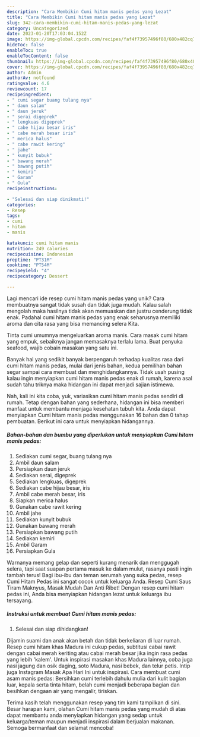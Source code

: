 ```yaml
---
description: "Cara Membikin Cumi hitam manis pedas yang Lezat"
title: "Cara Membikin Cumi hitam manis pedas yang Lezat"
slug: 342-cara-membikin-cumi-hitam-manis-pedas-yang-lezat
category: Uncategorized
date: 2023-01-20T17:03:04.152Z
image: https://img-global.cpcdn.com/recipes/faf4f73957496f80/680x482cq70/cumi-hitam-manis-pedas-foto-resep-utama.jpg
hideToc: false
enableToc: true
enableTocContent: false
thumbnail: https://img-global.cpcdn.com/recipes/faf4f73957496f80/680x482cq70/cumi-hitam-manis-pedas-foto-resep-utama.jpg
cover: https://img-global.cpcdn.com/recipes/faf4f73957496f80/680x482cq70/cumi-hitam-manis-pedas-foto-resep-utama.jpg
author: Admin
authorAv: notfound
ratingvalue: 4.6
reviewcount: 17
recipeingredient:
- " cumi segar buang tulang nya"
- " daun salam"
- " daun jeruk"
- " serai digeprek"
- " lengkuas digeprek"
- " cabe hijau besar iris"
- " cabe merah besar iris"
- " merica halus"
- " cabe rawit kering"
- " jahe"
- " kunyit bubuk"
- " bawang merah"
- " bawang putih"
- " kemiri"
- " Garam"
- " Gula"
recipeinstructions:

- "Selesai dan siap dinikmati!"
categories:
- Resep
tags:
- cumi
- hitam
- manis

katakunci: cumi hitam manis 
nutrition: 249 calories
recipecuisine: Indonesian
preptime: "PT31M"
cooktime: "PT54M"
recipeyield: "4"
recipecategory: Dessert

---
```





Lagi mencari ide resep cumi hitam manis pedas yang unik? Cara membuatnya sangat tidak susah dan tidak juga mudah. Kalau salah mengolah maka hasilnya tidak akan memuaskan dan justru cenderung tidak enak. Padahal cumi hitam manis pedas yang enak seharusnya memiliki aroma dan cita rasa yang bisa memancing selera Kita.





Tinta cumi umumnya mengeluarkan aroma manis. Cara masak cumi hitam yang empuk, sebaiknya jangan memasaknya terlalu lama. Buat penyuka seafood, wajib cobain masakan yang satu ini.

Banyak hal yang sedikit banyak berpengaruh terhadap kualitas rasa dari cumi hitam manis pedas, mulai dari jenis bahan, kedua pemilihan bahan segar sampai cara membuat dan menghidangkannya. Tidak usah pusing kalau ingin menyiapkan cumi hitam manis pedas enak di rumah, karena asal sudah tahu triknya maka hidangan ini dapat menjadi sajian istimewa.






Nah, kali ini kita coba, yuk, variasikan cumi hitam manis pedas sendiri di rumah. Tetap dengan bahan yang sederhana, hidangan ini bisa memberi manfaat untuk membantu menjaga kesehatan tubuh kita. Anda dapat menyiapkan Cumi hitam manis pedas menggunakan 16 bahan dan 0 tahap pembuatan. Berikut ini cara untuk menyiapkan hidangannya.

<!--inarticleads1-->

##### Bahan-bahan dan bumbu yang diperlukan untuk menyiapkan Cumi hitam manis pedas:

1. Sediakan  cumi segar, buang tulang nya
1. Ambil  daun salam
1. Persiapkan  daun jeruk
1. Sediakan  serai, digeprek
1. Sediakan  lengkuas, digeprek
1. Sediakan  cabe hijau besar, iris
1. Ambil  cabe merah besar, iris
1. Siapkan  merica halus
1. Gunakan  cabe rawit kering
1. Ambil  jahe
1. Sediakan  kunyit bubuk
1. Gunakan  bawang merah
1. Persiapkan  bawang putih
1. Sediakan  kemiri
1. Ambil  Garam
1. Persiapkan  Gula


Warnanya memang gelap dan seperti kurang menarik dan menggugah selera, tapi saat suapan pertama masuk ke dalam mulut, rasanya pasti ingin tambah terus! Bagi ibu-ibu dan teman serumah yang suka pedas, resep Cumi Hitam Pedas ini sangat cocok untuk keluarga Anda. Resep Cumi Saus Tiram Maknyus, Masak Mudah Dan Anti Ribet! Dengan resep cumi hitam pedas ini, Anda bisa menyiapkan hidangan lezat untuk keluarga ibu tersayang. 

<!--inarticleads2-->

##### Instruksi untuk membuat Cumi hitam manis pedas:


1. Selesai dan siap dihidangkan!

Dijamin suami dan anak akan betah dan tidak berkeliaran di luar rumah. Resep cumi hitam khas Madura ini cukup pedas, subtitusi cabai rawit dengan cabai merah keriting atau cabai merah besar jika ingin rasa pedas yang lebih &#39;kalem&#39;. Untuk inspirasi masakan khas Madura lainnya, coba juga nasi jagung dan osik daging, soto Madura, nasi bebek, dan telur petis. Intip juga Instagram Masak Apa Hari Ini untuk inspirasi. Cara membuat cumi asam manis pedas: Bersihkan cumi terlebih dahulu mulia dari kulit bagian luar, kepala serta tinta hitam, belah cumi menjadi beberapa bagian dan besihkan dengaan air yang mengalir, tiriskan. 

Terima kasih telah menggunakan resep yang tim kami tampilkan di sini. Besar harapan kami, olahan Cumi hitam manis pedas yang mudah di atas dapat membantu anda menyiapkan hidangan yang sedap untuk keluarga/teman maupun menjadi inspirasi dalam berjualan makanan. Semoga bermanfaat dan selamat mencoba!
